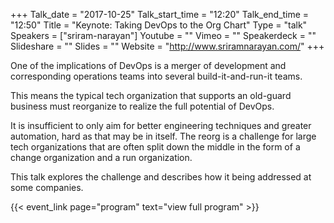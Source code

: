 +++
Talk_date = "2017-10-25"
Talk_start_time = "12:20"
Talk_end_time = "12:50"
Title = "Keynote: Taking DevOps to the Org Chart"
Type = "talk"
Speakers = ["sriram-narayan"]
Youtube = ""
Vimeo = ""
Speakerdeck = ""
Slideshare = ""
Slides = ""
Website = "http://www.sriramnarayan.com/"
+++

One of the implications of DevOps is a merger of development and corresponding operations teams into several build-it-and-run-it teams.

This means the typical tech organization that supports an old-guard business must reorganize to realize the full potential of DevOps.

It is insufficient to only aim for better engineering techniques and greater automation, hard as that may be in itself.
The reorg is a challenge for large tech organizations that are often split down the middle in the form of a change organization and a run organization.

This talk explores the challenge and describes how it being addressed at some companies.

{{< event_link page="program" text="view full program" >}}
